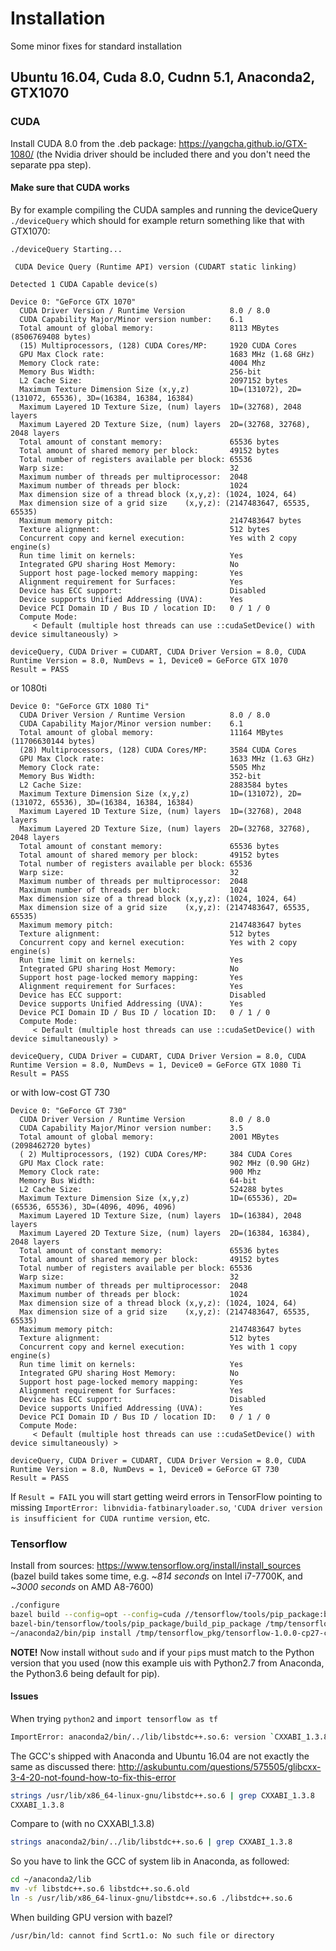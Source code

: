 # Installation

Some minor fixes for standard installation

## Ubuntu 16.04, Cuda 8.0, Cudnn 5.1, Anaconda2, GTX1070

### CUDA

Install CUDA 8.0 from the .deb package: https://yangcha.github.io/GTX-1080/ (the Nvidia driver should be included there and you don't need the separate ppa step).

#### Make sure that CUDA works

By for example compiling the CUDA samples and running the deviceQuery `./deviceQuery` which should for example return something like that with GTX1070:

```
./deviceQuery Starting...

 CUDA Device Query (Runtime API) version (CUDART static linking)

Detected 1 CUDA Capable device(s)

Device 0: "GeForce GTX 1070"
  CUDA Driver Version / Runtime Version          8.0 / 8.0
  CUDA Capability Major/Minor version number:    6.1
  Total amount of global memory:                 8113 MBytes (8506769408 bytes)
  (15) Multiprocessors, (128) CUDA Cores/MP:     1920 CUDA Cores
  GPU Max Clock rate:                            1683 MHz (1.68 GHz)
  Memory Clock rate:                             4004 Mhz
  Memory Bus Width:                              256-bit
  L2 Cache Size:                                 2097152 bytes
  Maximum Texture Dimension Size (x,y,z)         1D=(131072), 2D=(131072, 65536), 3D=(16384, 16384, 16384)
  Maximum Layered 1D Texture Size, (num) layers  1D=(32768), 2048 layers
  Maximum Layered 2D Texture Size, (num) layers  2D=(32768, 32768), 2048 layers
  Total amount of constant memory:               65536 bytes
  Total amount of shared memory per block:       49152 bytes
  Total number of registers available per block: 65536
  Warp size:                                     32
  Maximum number of threads per multiprocessor:  2048
  Maximum number of threads per block:           1024
  Max dimension size of a thread block (x,y,z): (1024, 1024, 64)
  Max dimension size of a grid size    (x,y,z): (2147483647, 65535, 65535)
  Maximum memory pitch:                          2147483647 bytes
  Texture alignment:                             512 bytes
  Concurrent copy and kernel execution:          Yes with 2 copy engine(s)
  Run time limit on kernels:                     Yes
  Integrated GPU sharing Host Memory:            No
  Support host page-locked memory mapping:       Yes
  Alignment requirement for Surfaces:            Yes
  Device has ECC support:                        Disabled
  Device supports Unified Addressing (UVA):      Yes
  Device PCI Domain ID / Bus ID / location ID:   0 / 1 / 0
  Compute Mode:
     < Default (multiple host threads can use ::cudaSetDevice() with device simultaneously) >

deviceQuery, CUDA Driver = CUDART, CUDA Driver Version = 8.0, CUDA Runtime Version = 8.0, NumDevs = 1, Device0 = GeForce GTX 1070
Result = PASS
```

or 1080ti

```
Device 0: "GeForce GTX 1080 Ti"
  CUDA Driver Version / Runtime Version          8.0 / 8.0
  CUDA Capability Major/Minor version number:    6.1
  Total amount of global memory:                 11164 MBytes (11706630144 bytes)
  (28) Multiprocessors, (128) CUDA Cores/MP:     3584 CUDA Cores
  GPU Max Clock rate:                            1633 MHz (1.63 GHz)
  Memory Clock rate:                             5505 Mhz
  Memory Bus Width:                              352-bit
  L2 Cache Size:                                 2883584 bytes
  Maximum Texture Dimension Size (x,y,z)         1D=(131072), 2D=(131072, 65536), 3D=(16384, 16384, 16384)
  Maximum Layered 1D Texture Size, (num) layers  1D=(32768), 2048 layers
  Maximum Layered 2D Texture Size, (num) layers  2D=(32768, 32768), 2048 layers
  Total amount of constant memory:               65536 bytes
  Total amount of shared memory per block:       49152 bytes
  Total number of registers available per block: 65536
  Warp size:                                     32
  Maximum number of threads per multiprocessor:  2048
  Maximum number of threads per block:           1024
  Max dimension size of a thread block (x,y,z): (1024, 1024, 64)
  Max dimension size of a grid size    (x,y,z): (2147483647, 65535, 65535)
  Maximum memory pitch:                          2147483647 bytes
  Texture alignment:                             512 bytes
  Concurrent copy and kernel execution:          Yes with 2 copy engine(s)
  Run time limit on kernels:                     Yes
  Integrated GPU sharing Host Memory:            No
  Support host page-locked memory mapping:       Yes
  Alignment requirement for Surfaces:            Yes
  Device has ECC support:                        Disabled
  Device supports Unified Addressing (UVA):      Yes
  Device PCI Domain ID / Bus ID / location ID:   0 / 1 / 0
  Compute Mode:
     < Default (multiple host threads can use ::cudaSetDevice() with device simultaneously) >

deviceQuery, CUDA Driver = CUDART, CUDA Driver Version = 8.0, CUDA Runtime Version = 8.0, NumDevs = 1, Device0 = GeForce GTX 1080 Ti
Result = PASS

```

or with low-cost GT 730 

```
Device 0: "GeForce GT 730"
  CUDA Driver Version / Runtime Version          8.0 / 8.0
  CUDA Capability Major/Minor version number:    3.5
  Total amount of global memory:                 2001 MBytes (2098462720 bytes)
  ( 2) Multiprocessors, (192) CUDA Cores/MP:     384 CUDA Cores
  GPU Max Clock rate:                            902 MHz (0.90 GHz)
  Memory Clock rate:                             900 Mhz
  Memory Bus Width:                              64-bit
  L2 Cache Size:                                 524288 bytes
  Maximum Texture Dimension Size (x,y,z)         1D=(65536), 2D=(65536, 65536), 3D=(4096, 4096, 4096)
  Maximum Layered 1D Texture Size, (num) layers  1D=(16384), 2048 layers
  Maximum Layered 2D Texture Size, (num) layers  2D=(16384, 16384), 2048 layers
  Total amount of constant memory:               65536 bytes
  Total amount of shared memory per block:       49152 bytes
  Total number of registers available per block: 65536
  Warp size:                                     32
  Maximum number of threads per multiprocessor:  2048
  Maximum number of threads per block:           1024
  Max dimension size of a thread block (x,y,z): (1024, 1024, 64)
  Max dimension size of a grid size    (x,y,z): (2147483647, 65535, 65535)
  Maximum memory pitch:                          2147483647 bytes
  Texture alignment:                             512 bytes
  Concurrent copy and kernel execution:          Yes with 1 copy engine(s)
  Run time limit on kernels:                     Yes
  Integrated GPU sharing Host Memory:            No
  Support host page-locked memory mapping:       Yes
  Alignment requirement for Surfaces:            Yes
  Device has ECC support:                        Disabled
  Device supports Unified Addressing (UVA):      Yes
  Device PCI Domain ID / Bus ID / location ID:   0 / 1 / 0
  Compute Mode:
     < Default (multiple host threads can use ::cudaSetDevice() with device simultaneously) >

deviceQuery, CUDA Driver = CUDART, CUDA Driver Version = 8.0, CUDA Runtime Version = 8.0, NumDevs = 1, Device0 = GeForce GT 730
Result = PASS
```


If `Result = FAIL` you will start getting weird errors in TensorFlow pointing to missing `ImportError: libnvidia-fatbinaryloader.so`, `'CUDA driver version is insufficient for CUDA runtime version`, etc.

### Tensorflow

Install from sources:
https://www.tensorflow.org/install/install_sources (bazel build takes some time, e.g. ~*814 seconds* on Intel i7-7700K, and ~*3000 seconds* on AMD A8-7600)

```bash
./configure 
bazel build --config=opt --config=cuda //tensorflow/tools/pip_package:build_pip_package 
bazel-bin/tensorflow/tools/pip_package/build_pip_package /tmp/tensorflow_pkg
~/anaconda2/bin/pip install /tmp/tensorflow_pkg/tensorflow-1.0.0-cp27-cp27mu-linux_x86_64.whl 
```
**NOTE!** Now install without `sudo` and if your `pip`s must match to the Python version that you used (now this example uis with Python2.7 from Anaconda, the Python3.6 being default for pip).

#### Issues

When trying `python2` and `import tensorflow as tf`

```bash
ImportError: anaconda2/bin/../lib/libstdc++.so.6: version `CXXABI_1.3.8' not found (required by anaconda2/lib/python2.7/site-packages/tensorflow/python/_pywrap_tensorflow.so)
```

The GCC's shipped with Anaconda and Ubuntu 16.04 are not exactly the same as discussed there: http://askubuntu.com/questions/575505/glibcxx-3-4-20-not-found-how-to-fix-this-error

```bash
strings /usr/lib/x86_64-linux-gnu/libstdc++.so.6 | grep CXXABI_1.3.8
CXXABI_1.3.8
```

Compare to (with no CXXABI_1.3.8)

```bash
strings anaconda2/bin/../lib/libstdc++.so.6 | grep CXXABI_1.3.8
```

So you have to link the GCC of system lib in Anaconda, as followed:

```bash
cd ~/anaconda2/lib
mv -vf libstdc++.so.6 libstdc++.so.6.old
ln -s /usr/lib/x86_64-linux-gnu/libstdc++.so.6 ./libstdc++.so.6
```

When building GPU version with bazel?

```bash
/usr/bin/ld: cannot find Scrt1.o: No such file or directory
```
